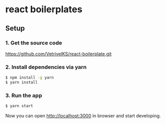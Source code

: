 # react boilerplates

## Setup

### 1. Get the source code

https://github.com/VetrivelKS/react-boilerplate.git

### 2. Install dependencies via yarn

```sh
$ npm install -g yarn
$ yarn install
```

### 3. Run the app

```sh
$ yarn start
```

Now you can open [http://localhost:3000](http://localhost:3000) in browser and start developing.
